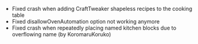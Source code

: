 - Fixed crash when adding CraftTweaker shapeless recipes to the cooking table
- Fixed disallowOvenAutomation option not working anymore
- Fixed crash when repeatedly placing named kitchen blocks due to overflowing name (by KoromaruKoruko)